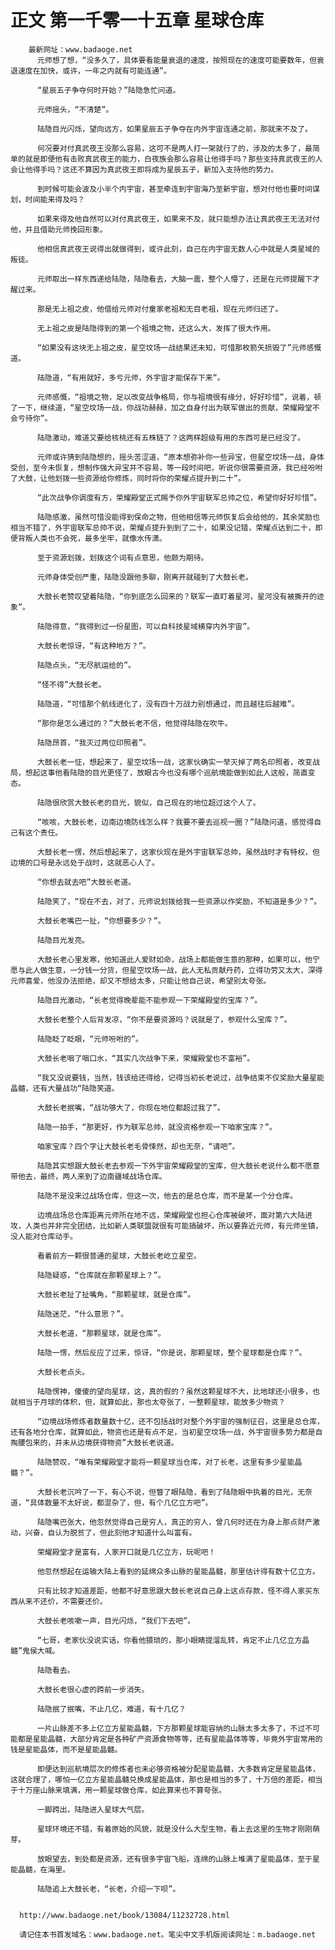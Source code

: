 # 正文 第一千零一十五章 星球仓库
        最新网址：www.badaoge.net
          元师想了想，“没多久了，具体要看能量衰退的速度，按照现在的速度可能要数年，但衰退速度在加快，或许，一年之内就有可能连通”。
      
          “星辰五子争夺何时开始？”陆隐急忙问道。
      
          元师摇头，“不清楚”。
      
          陆隐目光闪烁，望向远方，如果星辰五子争夺在内外宇宙连通之前，那就来不及了。
      
          何况要对付真武夜王没那么容易，这可不是两人打一架就行了的，涉及的太多了，最简单的就是即便他有击败真武夜王的能力，白夜族会那么容易让他得手吗？那些支持真武夜王的人会让他得手吗？这还不算因为真武夜王即将成为星辰五子，新加入支持他的势力。
      
          到时候可能会波及小半个内宇宙，甚至牵连到宇宙海乃至新宇宙，想对付他也要时间谋划，时间能来得及吗？
      
          如果来得及他自然可以对付真武夜王，如果来不及，就只能想办法让真武夜王无法对付他，并且借助元师挽回形象。
      
          他相信真武夜王说得出就做得到，或许此刻，自己在内宇宙无数人心中就是人类星域的叛徒。
      
          元师取出一样东西递给陆隐，陆隐看去，大脑一震，整个人懵了，还是在元师提醒下才醒过来。
      
          那是无上祖之皮，他借给元师对付童家老祖和无目老祖，现在元师归还了。
      
          无上祖之皮是陆隐得到的第一个祖境之物，还这么大，发挥了很大作用。
      
          “如果没有这块无上祖之皮，星空坟场一战结果还未知，可惜那枚箭矢损毁了”元师感慨道。
      
          陆隐道，“有用就好，多亏元师，外宇宙才能保存下来”。
      
          元师感慨，“祖境之物，足以改变战争格局，你与祖境很有缘分，好好珍惜”，说着，顿了一下，继续道，“星空坟场一战，你战功赫赫，加之自身付出为联军做出的贡献，荣耀殿堂不会亏待你”。
      
          陆隐激动，难道又要给核桃还有五株链了？这两样超级有用的东西可是已经没了。
      
          元师或许猜到陆隐想的，摇头苦涩道，“原本想弥补你一些异宝，但星空坟场一战，身体受创，至今未恢复，想制作强大异宝并不容易，等一段时间吧，听说你很需要资源，我已经吩咐了大鼓，让他划拨一些资源给你修炼，同时将你的荣耀点提升到二十”。
      
          “此次战争你调度有方，荣耀殿堂正式赐予你外宇宙联军总帅之位，希望你好好珍惜”。
      
          陆隐感激，虽然可惜没能得到保命之物，但他相信等元师恢复后会给他的，其余奖励也相当不错了，外宇宙联军总帅不说，荣耀点提升到到了二十，如果没记错，荣耀点达到二十，即便背叛人类也不会死，最多坐牢，就像水传潇。
      
          至于资源划拨，划拨这个词有点意思，他颇为期待。
      
          元师身体受创严重，陆隐没跟他多聊，刚离开就碰到了大鼓长老。
      
          大鼓长老赞叹望着陆隐，“你到底怎么回来的？联军一直盯着星河，星河没有被撕开的迹象”。
      
          陆隐得意，“我得到过一份星图，可以自科技星域横穿内外宇宙”。
      
          大鼓长老惊讶，“有这种地方？”。
      
          陆隐点头，“无尽航运给的”。
      
          “怪不得”大鼓长老。
      
          陆隐道，“可惜那个航线进化了，没有四十万战力别想通过，而且越往后越难”。
      
          “那你是怎么通过的？”大鼓长老不信，他觉得陆隐在吹牛。
      
          陆隐昂首，“我灭过两位印照者”。
      
          大鼓长老一怔，想起来了，星空坟场一战，这家伙确实一举灭掉了两名印照者，改变战局，想起这事他看陆隐的目光更怪了，放眼古今也没有哪个巡航境能做到如此人这般，简直变态。
      
          陆隐很欣赏大鼓长老的目光，貌似，自己现在的地位超过这个人了。
      
          “咳咳，大鼓长老，边南边境防线怎么样？我要不要去巡视一圈？”陆隐问道，感觉得自己有这个责任。
      
          大鼓长老一愣，然后想起来了，这家伙现在是外宇宙联军总帅，虽然战时才有特权，但边境的口号是永远处于战时，这就恶心人了。
      
          “你想去就去吧”大鼓长老道。
      
          陆隐笑了，“现在不去，对了，元师说划拨给我一些资源以作奖励，不知道是多少？”。
      
          大鼓长老嘴巴一扯，“你想要多少？”。
      
          陆隐目光发亮。
      
          大鼓长老心里发寒，他知道此人爱财如命，战场上都能做生意的那种，如果可以，他宁愿与此人做生意，一分钱一分货，但星空坟场一战，此人无私贡献丹药，立得功劳又太大，深得元师喜爱，他没办法拒绝，却又不想给太多，只能让他自己说，希望别太夸张。
      
          陆隐目光激动，“长老觉得晚辈能不能参观一下荣耀殿堂的宝库？”。
      
          大鼓长老整个人后背发凉，“你不是要资源吗？说就是了，参观什么宝库？”。
      
          陆隐眨了眨眼，“元师吩咐的”。
      
          大鼓长老咽了咽口水，“其实几次战争下来，荣耀殿堂也不富裕”。
      
          “我又没说要钱，当然，钱该给还得给，记得当初长老说过，战争结束不仅奖励大量星能晶髓，还有大量战功“陆隐笑道。
      
          大鼓长老抿嘴，“战功够大了，你现在地位都超过我了”。
      
          陆隐一拍手，“那更好，作为联军总帅，就没资格参观一下咱家宝库？”。
      
          咱家宝库？四个字让大鼓长老毛骨悚然，却也无奈，“请吧”。
      
          陆隐其实想跟大鼓长老去参观一下外宇宙荣耀殿堂的宝库，但大鼓长老说什么都不愿意带他去，最终，两人来到了边南疆域战场仓库。
      
          陆隐不是没来过战场仓库，但这一次，他去的是总仓库，而不是某一个分仓库。
      
          边境战场总仓库距离元师所在地不远，荣耀殿堂也担心仓库被破坏，面对第六大陆进攻，人类也并非完全团结，比如新人类联盟就很有可能搞破坏，所以要靠近元师，有元师坐镇，没人能对仓库动手。
      
          看着前方一颗很普通的星球，大鼓长老屹立星空。
      
          陆隐疑惑，“仓库就在那颗星球上？”。
      
          大鼓长老扯了扯嘴角，“那颗星球，就是仓库”。
      
          陆隐迷茫，“什么意思？”。
      
          大鼓长老道，“那颗星球，就是仓库”。
      
          陆隐一愣，然后反应了过来，惊讶，“你是说，那颗星球，整个星球都是仓库？”。
      
          大鼓长老点头。
      
          陆隐愣神，傻傻的望向星球，这，真的假的？虽然这颗星球不大，比地球还小很多，也就相当于月球的体积，但，就算如此，那也太夸张了，一整颗星球，能放多少物资？
      
          “边境战场修炼者数量数十亿，还不包括战时对整个外宇宙的强制征召，这里是总仓库，还有各地分仓库，就算如此，物资也还是有点不足，当初星空坟场一战，外宇宙很多势力都是自掏腰包来的，并未从边境获得物资”大鼓长老说道。
      
          陆隐赞叹，“唯有荣耀殿堂才能将一颗星球当仓库，对了长老，这里有多少星能晶髓？”。
      
          大鼓长老沉吟了一下，有心不说，但瞥了眼陆隐，看到了陆隐眼中执着的目光，无奈道，“具体数量不太好说，都混杂了，但，有个几亿立方吧”。
      
          陆隐嘴巴张大，他忽然觉得自己是穷人，真正的穷人，曾几何时还在为身上那点财产激动，兴奋，自认为脱贫了，但此刻他才知道什么叫富有。
      
          荣耀殿堂才是富有，人家开口就是几亿立方，玩呢吧！
      
          他忽然想起在运输大陆上看到的延绵众多山脉的星能晶髓，那里估计得有数十亿立方。
      
          只有比较才知道差距，他都不好意思跟大鼓长老说自己身上这点存款，怪不得人家买东西从来不还价，不需要还价。
      
          大鼓长老咳嗽一声，目光闪烁，“我们下去吧”。
      
          “七哥，老家伙没说实话，你看他猥琐的，那小眼睛提溜乱转，肯定不止几亿立方晶髓”鬼侯大喊。
      
          陆隐看去。
      
          大鼓长老很心虚的跨前一步消失。
      
          陆隐抿了抿嘴，不止几亿，难道，有十几亿？
      
          一片山脉差不多上亿立方星能晶髓，下方那颗星球能容纳的山脉太多太多了，不过不可能都是星能晶髓，大部分肯定是各种矿产资源食物等等，还有星能晶体等等，毕竟外宇宙常用的钱是星能晶体，而不是星能晶髓。
      
          即便达到巡航境层次的修炼者也未必够资格被分配星能晶髓，大多数肯定是星能晶体，这就合理了，哪怕一亿立方星能晶髓兑换成星能晶体，那也是相当的多了，十万倍的差距，相当于十万座山脉来填满，用一颗星球做仓库，如此算来也不算夸张。
      
          一脚跨出，陆隐进入星球大气层。
      
          星球环境还不错，有着原始的风貌，就是没什么大型生物，看上去这里的生物才刚刚萌芽。
      
          放眼望去，到处都是资源，还有很多宇宙飞船，连绵的山脉上堆满了星能晶体，至于星能晶髓，在海里。
      
          陆隐追上大鼓长老，“长老，介绍一下呗”。
      
      
      http://www.badaoge.net/book/13084/11232728.html
      
      请记住本书首发域名：www.badaoge.net。笔尖中文手机版阅读网址：m.badaoge.net